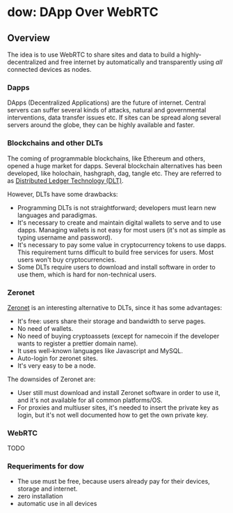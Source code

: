 # dow: DApp Over WebRTC

## Overview

The idea is to use WebRTC to share sites and data to build a highly-decentralized and free internet by automatically and transparently using *all* connected devices as nodes.

### Dapps

DApps (Decentralized Applications) are the future of internet. Central servers can suffer several kinds of attacks, natural and governmental interventions, data transfer issues etc. If sites can be spread along several servers around the globe, they can be highly available and faster.

### Blockchains and other DLTs

The coming of programmable blockchains, like Ethereum and others, opened a huge market for dapps. Several blockchain alternatives has been developed, like holochain, hashgraph, dag, tangle etc. They are referred to as [Distributed Ledger Technology (DLT)](https://101blockchains.com/blockchain-vs-hashgraph-vs-dag-vs-holochain/).

However, DLTs have some drawbacks:
* Programming DLTs is not straightforward; developers must learn new languages and paradigmas.
* It's necessary to create and maintain digital wallets to serve and to use dapps. Managing wallets is not easy for most users (it's not as simple as typing username and password).
* It's necessary to pay some value in cryptocurrency tokens to use dapps. This requirement turns difficult to build free services for users. Most users won't buy cryptocurrencies.
* Some DLTs require users to download and install software in order to use them, which is hard for non-technical users.

### Zeronet

[Zeronet](https://zeronet.io) is an interesting alternative to DLTs, since it has some advantages:
* It's free: users share their storage and bandwidth to serve pages.
* No need of wallets.
* No need of buying cryptoassets (except for namecoin if the developer wants to register a prettier domain name).
* It uses well-known languages like Javascript and MySQL.
* Auto-login for zeronet sites.
* It's very easy to be a node.

The downsides of Zeronet are:
* User still must download and install Zeronet software in order to use it, and it's not available for all common platforms/OS.
* For proxies and multiuser sites, it's needed to insert the private key as login, but it's not well documented how to get the own private key.

### WebRTC

TODO

### Requeriments for dow

* The use must be free, because users already pay for their devices, storage and internet.
* zero installation
* automatic use in all devices
